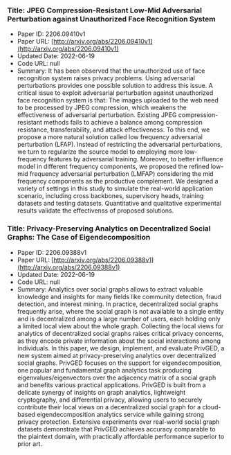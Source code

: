 ### Title: JPEG Compression-Resistant Low-Mid Adversarial Perturbation against Unauthorized Face Recognition System
* Paper ID: 2206.09410v1
* Paper URL: [http://arxiv.org/abs/2206.09410v1](http://arxiv.org/abs/2206.09410v1)
* Updated Date: 2022-06-19
* Code URL: null
* Summary: It has been observed that the unauthorized use of face recognition system
raises privacy problems. Using adversarial perturbations provides one possible
solution to address this issue. A critical issue to exploit adversarial
perturbation against unauthorized face recognition system is that: The images
uploaded to the web need to be processed by JPEG compression, which weakens the
effectiveness of adversarial perturbation. Existing JPEG compression-resistant
methods fails to achieve a balance among compression resistance,
transferability, and attack effectiveness. To this end, we propose a more
natural solution called low frequency adversarial perturbation (LFAP). Instead
of restricting the adversarial perturbations, we turn to regularize the source
model to employing more low-frequency features by adversarial training.
Moreover, to better influence model in different frequency components, we
proposed the refined low-mid frequency adversarial perturbation (LMFAP)
considering the mid frequency components as the productive complement. We
designed a variety of settings in this study to simulate the real-world
application scenario, including cross backbones, supervisory heads, training
datasets and testing datasets. Quantitative and qualitative experimental
results validate the effectivenss of proposed solutions.

### Title: Privacy-Preserving Analytics on Decentralized Social Graphs: The Case of Eigendecomposition
* Paper ID: 2206.09388v1
* Paper URL: [http://arxiv.org/abs/2206.09388v1](http://arxiv.org/abs/2206.09388v1)
* Updated Date: 2022-06-19
* Code URL: null
* Summary: Analytics over social graphs allows to extract valuable knowledge and
insights for many fields like community detection, fraud detection, and
interest mining. In practice, decentralized social graphs frequently arise,
where the social graph is not available to a single entity and is decentralized
among a large number of users, each holding only a limited local view about the
whole graph. Collecting the local views for analytics of decentralized social
graphs raises critical privacy concerns, as they encode private information
about the social interactions among individuals. In this paper, we design,
implement, and evaluate PrivGED, a new system aimed at privacy-preserving
analytics over decentralized social graphs. PrivGED focuses on the support for
eigendecomposition, one popular and fundamental graph analytics task producing
eigenvalues/eigenvectors over the adjacency matrix of a social graph and
benefits various practical applications. PrivGED is built from a delicate
synergy of insights on graph analytics, lightweight cryptography, and
differential privacy, allowing users to securely contribute their local views
on a decentralized social graph for a cloud-based eigendecomposition analytics
service while gaining strong privacy protection. Extensive experiments over
real-world social graph datasets demonstrate that PrivGED achieves accuracy
comparable to the plaintext domain, with practically affordable performance
superior to prior art.

